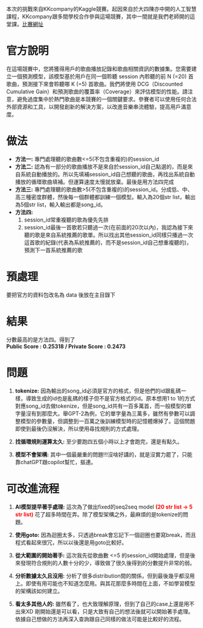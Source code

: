 
本次的挑戰來自KKcompany的Kaggle競賽。起因來自於大四陳亦中開的人工智慧課程，KKcompany跟多間學校合作參與這場競賽，其中一間就是我們老師開的這堂課。[比賽網址](https://www.kaggle.com/competitions/datagame-2023/data)

# 官方說明
在這場競賽中，您將獲得用戶的歌曲播放記錄和歌曲相關資訊的數據集。您需要建立一個預測模型，該模型基於用戶在同一個聆聽 session 內聆聽的前 N (=20) 首歌曲，預測接下來會聆聽哪 K (=5) 首歌曲。我們將使用 DCG（Discounted Cumulative Gain）和預測歌曲的覆蓋率（Coverage）來評估模型的性能。請注意，避免過度集中於熱門歌曲是本競賽的一個關鍵要求。參賽者可以使用任何合法外部資源和工具，以開發創新的解決方案，以改進音樂串流體驗，提高用戶滿意度。

# 做法
- **方法一:** 專門處理聽的歌曲數<=5(不包含重複的)的session_id
- **方法二:** 認為有一部分的歌曲播放不是來自於session_id自己點選的，而是來自系統自動播放的。所以先填補session_id自己想聽的歌曲，再找出系統自動播放的循環歌曲填補。但運算速度太慢就放棄。最後是用方法四完成
- **方法三:** 專門處理聽的歌曲數>5(不包含重複的)的session_id。分成低、中、高三種密度群體，然後每一個群體都訓練一個模型。輸入為20個str list，輸出為5個str list，輸入輸出都是song_id。
- **方法四:**  
  1. session_id常重複聽的歌為優先先排  
  2. session_id最後一首歌若只聽過一次(在前面的20次以內)，我認為接下來聽的歌是來自系統推薦的歌單。所以找出其他session_id同樣只播過一次這首歌的紀錄(代表為系統推薦的，而不是session_id自己想重複聽的)，預測下一首系統推薦的歌
# 預處理
要把官方的資料包改名為 data 後放在主目錄下

# 結果
分數最高的是方法四。得到了  
**Public Score : 0.25318 / Private Score : 0.2473**

# 問題

1. **tokenize:** 因為輸出的song_id必須是官方的格式，但是他們的id跟亂碼一樣，導致生成的id也是亂碼的樣子但不是官方格式的id。原本想用1 to 1的方式對應song_id去做tokenize，但是song_id共有一百多萬首，而一般模型的單字量沒有到那麼大。舉GPT-2為例，它的單字量為三萬多，雖然有參數可以調整模型的參數量，但調整到一百萬之後訓練模型時的記憶體爆掉了。這個問題即使到最後仍沒解決，所以使用尋找規則的方式處理。

2. **找循環規則運算太久:** 至少要跑四五個小時以上才會跑完，還是有點久。

3. **模型不會架構:** 其中一個最嚴重的問題!!!沒啥好講的，就是沒實力罷了，只能靠chatGPT跟copilot幫忙，摳連。

# 可改進流程

1. **AI模型提早著手處理:** 這次為了做出fixed的seq2seq model **<font color="red">(20 str list $\rightarrow$ 5 str list)</font>** 花了超多時間在弄。除了模型架構之外，最麻煩的是tokenize的問題。

2. **使用goto:** 因為迴圈太多，只透過break會忘記下一個迴圈也要寫break，而且程式看起來很冗，所以以後還是用goto比較好。 

3. **從大範圍的開始著手:** 這次我先從歌曲數 <=5 的session_id開始處理，但是後來發現符合規則的人數十分的少，導致做了很久後得到的分數提升非常的弱。

4. **分析數據太久且沒用:** 分析了很多distribution間的關係，但到最後幾乎都沒用上。即使有用可能也不知道怎麼用。與其花那麼多時間在上面，不如學習模型的架構該如何建立。

5. **看太多其他人的:** 雖然看了，也大致理解原理，但到了自己的case上還是用不出來XD 剛開始還是可以看，只是大致有自己的想法後就可以開始著手處理。依據自己想做的方法再深入查詢跟自己同樣的做法可能是比較好的流程。
